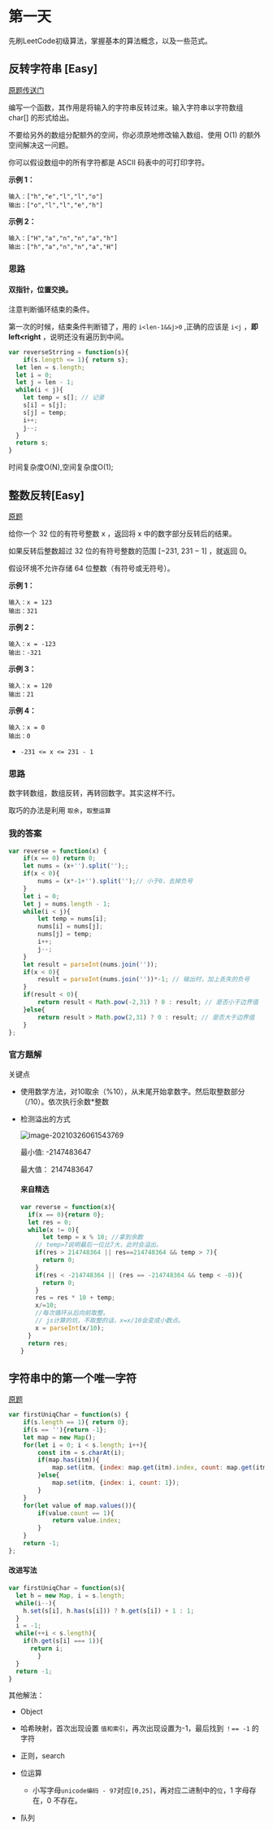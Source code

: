 # 第一天

先刷LeetCode初级算法，掌握基本的算法概念，以及一些范式。

## 反转字符串 [Easy]

[原题传送门](https://leetcode-cn.com/leetbook/read/top-interview-questions-easy/xnhbqj/)

编写一个函数，其作用是将输入的字符串反转过来。输入字符串以字符数组 char[] 的形式给出。

不要给另外的数组分配额外的空间，你必须原地修改输入数组、使用 O(1) 的额外空间解决这一问题。

你可以假设数组中的所有字符都是 ASCII 码表中的可打印字符。

**示例 1：**

```
输入：["h","e","l","l","o"]
输出：["o","l","l","e","h"]
```

**示例 2：**

```
输入：["H","a","n","n","a","h"]
输出：["h","a","n","n","a","H"]
```

### 思路

#### 双指针，位置交换。

注意判断循环结束的条件。

第一次的时候，结束条件判断错了，用的 `i<len-1&&j>0` ,正确的应该是 `i<j` ，**即left<right** ，说明还没有遍历到中间。

```javascript
var reverseStrring = function(s){
	if(s.length <= 1){ return s};
  let len = s.length;
  let i = 0;
  let j = len - 1;
  while(i < j){
    let temp = s[]; // 记录
    s[i] = s[j];
    s[j] = temp;
    i++;
    j--;
  }
  return s;
}
```

时间复杂度O(N),空间复杂度O(1);



## 整数反转[Easy]

[原题](https://leetcode-cn.com/leetbook/read/top-interview-questions-easy/xnx13t/) 

给你一个 32 位的有符号整数 x ，返回将 x 中的数字部分反转后的结果。

如果反转后整数超过 32 位的有符号整数的范围 [−231,  231 − 1] ，就返回 0。

假设环境不允许存储 64 位整数（有符号或无符号）。

**示例 1：**

```
输入：x = 123
输出：321
```

**示例 2：**

```
输入：x = -123
输出：-321
```

**示例 3：**

```
输入：x = 120
输出：21
```

**示例 4：**

```
输入：x = 0
输出：0
```

- `-231 <= x <= 231 - 1`

### 思路

数字转数组，数组反转，再转回数字。其实这样不行。

取巧的办法是利用 `取余`，`取整运算` 

### 我的答案

```javascript
var reverse = function(x) {
    if(x == 0) return 0;
    let nums = (x+'').split('');;
    if(x < 0){
        nums = (x*-1+'').split('');// 小于0，去掉负号
    }
    let i = 0;
    let j = nums.length - 1;
    while(i < j){
        let temp = nums[i];
        nums[i] = nums[j];
        nums[j] = temp;
        i++;
        j--;
    }
    let result = parseInt(nums.join(''));
    if(x < 0){
        result = parseInt(nums.join(''))*-1; // 输出时，加上丢失的负号
    }
    if(result < 0){
        return result < Math.pow(-2,31) ? 0 : result; // 是否小于边界值
    }else{
        return result > Math.pow(2,31) ? 0 : result; // 是否大于边界值
    }
};
```

### 官方题解

关键点

- 使用数学方法，对10取余（%10），从末尾开始拿数字。然后取整数部分（/10）。依次执行余数*整数

- 检测溢出的方式

  ![image-20210326061543769](/Volumes/DeskTop/Documents/github/kelh93/js-notes/算法/image-20210326061543769.png)

  最小值: -2147483647 

  最大值： 2147483647

  #### 来自精选

  ```javascript
  var reverse = function(x){
  	if(x == 0){return 0};
  	let res = 0;
    while(x != 0){
  		let temp = x % 10; //拿到余数
      // temp>7说明最后一位比7大，此时会溢出。
      if(res > 214748364 || res==214748364 && temp > 7){
        return 0;
      }
      if(res < -214748364 || (res == -214748364 && temp < -8)){
        return 0;
      }
      res = res * 10 + temp;
      x/=10;
      //每次循环从后向前取整。
      // js计算的坑，不取整的话，x=x/10会变成小数点。
      x = parseInt(x/10);
    }
    return res;
  }
  ```



## 字符串中的第一个唯一字符

[原题](https://leetcode-cn.com/leetbook/read/top-interview-questions-easy/xn5z8r/)

```javascript
var firstUniqChar = function(s) {
    if(s.length == 1){ return 0};
    if(s == ''){return -1};
    let map = new Map();
    for(let i = 0; i < s.length; i++){
        const itm = s.charAt(i);
        if(map.has(itm)){
            map.set(itm, {index: map.get(itm).index, count: map.get(itm).count+1});
        }else{
            map.set(itm, {index: i, count: 1});
        }
    }
    for(let value of map.values()){
        if(value.count == 1){
            return value.index;
        }
    }
    return -1;
};
```

#### 改进写法

```javascript
var firstUniqChar = function(s){
  let h = new Map, i = s.length;
  while(i--){
    h.set(s[i], h.has(s[i])) ? h.get(s[i]) + 1 : 1;
  }
  i = -1;
  while(++i < s.length){
    if(h.get(s[i] === 1)){
      return i;
		}
  }
  return -1;
}
```

其他解法：

- Object
- 哈希映射，首次出现设置 `值和索引`，再次出现设置为-1，最后找到 `！== -1`  的字符
- 正则，search

- 位运算
  - 小写字母`unicode编码 - 97`对应`[0,25]`，再对应二进制中的`位`，1 字母存在，0 不存在。

- 队列